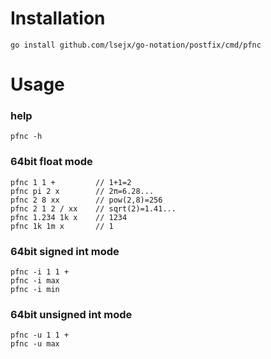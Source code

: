 # Installation
	go install github.com/lsejx/go-notation/postfix/cmd/pfnc

# Usage

### help
	pfnc -h

### 64bit float mode
	pfnc 1 1 +         // 1+1=2
	pfnc pi 2 x        // 2π=6.28...
	pfnc 2 8 xx        // pow(2,8)=256
	pfnc 2 1 2 / xx    // sqrt(2)=1.41...
	pfnc 1.234 1k x    // 1234
	pfnc 1k 1m x       // 1

### 64bit signed int mode
	pfnc -i 1 1 +
	pfnc -i max
	pfnc -i min

### 64bit unsigned int mode
	pfnc -u 1 1 +
	pfnc -u max
